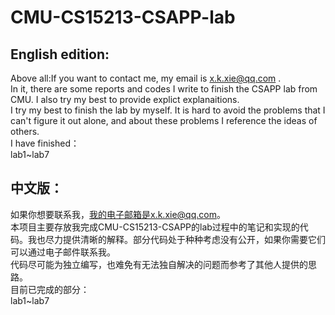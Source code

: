 # CMU-CS15213-CSAPP-lab
## English edition:
Above all:If you want to contact me, my email is x.k.xie@qq.com .\
In it, there are some reports and codes I write to finish the CSAPP lab from CMU. I also try my best to provide explict explanaitions.\
I try my best to finish the lab by myself. It is hard to avoid the problems that I can't figure it out alone, and about these problems I reference the ideas of others.  \
I have finished：  
lab1~lab7

## 中文版：
如果你想要联系我，我的电子邮箱是x.k.xie@qq.com。\
本项目主要存放我完成CMU-CS15213-CSAPP的lab过程中的笔记和实现的代码。我也尽力提供清晰的解释。部分代码处于种种考虑没有公开，如果你需要它们可以通过电子邮件联系我。\
代码尽可能为独立编写，也难免有无法独自解决的问题而参考了其他人提供的思路。  \
目前已完成的部分：  
lab1~lab7
